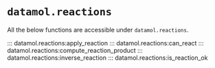# `datamol.reactions`

All the below functions are accessible under `datamol.reactions`.

::: datamol.reactions:apply_reaction
::: datamol.reactions:can_react
::: datamol.reactions:compute_reaction_product
::: datamol.reactions:inverse_reaction
::: datamol.reactions:is_reaction_ok

